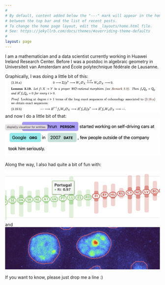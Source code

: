```yaml
---
#
# By default, content added below the "---" mark will appear in the home page
# between the top bar and the list of recent posts.
# To change the home page layout, edit the _layouts/home.html file.
# See: https://jekyllrb.com/docs/themes/#overriding-theme-defaults
#
layout: page
---
```


I am a mathematician and a data scientist currently working in Huawei Ireland Research Center. Before I was a postdoc in algebraic geometry in Universiteit van Amsterdam and École polytechnique fédérale de Lausanne.

Graphically, I was doing a little bit of this:
![math reasoning](/assets/argument.png)
and now I do a little bit of that:
![named entity recognition](/assets/named-entity-rec.png)

Along the way, I also had quite a bit of fun with:

![covid](/assets/reproduction-rate.png)
and 
![medical vision](/assets/medical-vision.png)

If you want to know, please just drop me a line :)